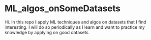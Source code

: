 # ML_algos_onSomeDatasets
Hi. In this repo I apply ML techniques and algos on datasets that I find interesting. 
I will do so periodically as I learn and want to practice my knowledge by applying on
good datasets.
